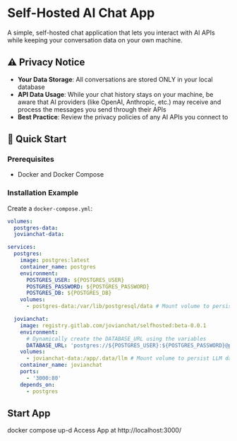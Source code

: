 # Self-Hosted AI Chat App

A simple, self-hosted chat application that lets you interact with AI APIs while keeping your conversation data on your own machine.

## ⚠️ Privacy Notice

- **Your Data Storage**: All conversations are stored ONLY in your local database
- **API Data Usage**: While your chat history stays on your machine, be aware that AI providers (like OpenAI, Anthropic, etc.) may receive and process the messages you send through their APIs
- **Best Practice**: Review the privacy policies of any AI APIs you connect to

## 🚀 Quick Start

### Prerequisites

- Docker and Docker Compose

### Installation Example

Create a `docker-compose.yml`:

```yaml
volumes:
  postgres-data:
  jovianchat-data:

services:
  postgres:
    image: postgres:latest
    container_name: postgres
    environment:
      POSTGRES_USER: ${POSTGRES_USER}
      POSTGRES_PASSWORD: ${POSTGRES_PASSWORD}
      POSTGRES_DB: ${POSTGRES_DB}
    volumes:
      - postgres-data:/var/lib/postgresql/data # Mount volume to persist PostgreSQL data where chats are stored

  jovianchat:
    image: registry.gitlab.com/jovianchat/selfhosted:beta-0.0.1
    environment:
      # Dynamically create the DATABASE_URL using the variables
      DATABASE_URL: 'postgres://${POSTGRES_USER}:${POSTGRES_PASSWORD}@postgres:5432/${POSTGRES_DB}'
    volumes:
      - jovianchat-data:/app/.data/llm # Mount volume to persist LLM data like API keys
    container_name: jovianchat
    ports:
      - '3000:80'
    depends_on:
      - postgres
```

## Start App

docker compose up-d
Access App at http://localhost:3000/
